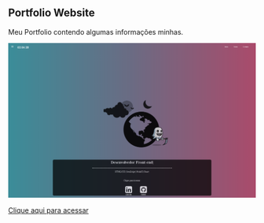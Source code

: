 ## Portfolio Website 

Meu Portfolio contendo algumas informações minhas.


![Print do Website](https://github.com/ArildoMagno/websiteportf/blob/master/website.png)

[Clique aqui para acessar](https://arildomagno.github.io/websiteportf)

